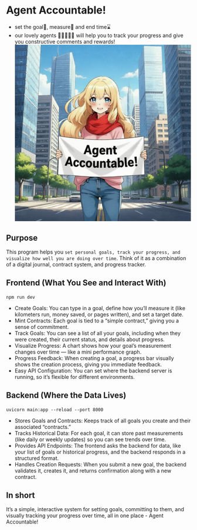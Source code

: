 # Agent Accountable!
- set the goal🎯, measure📏 and end time⌛
- our lovely agents 🐷🐯🐻🐱🐮 will help you to track your progress and give you constructive comments and rewards!
![banner](./banner.png)

## Purpose
This program helps you `set personal goals, track your progress, and visualize how well you are doing over time`. Think of it as a combination of a digital journal, contract system, and progress tracker.

## Frontend (What You See and Interact With)
```
npm run dev
```
- Create Goals: You can type in a goal, define how you’ll measure it (like kilometers run, money saved, or pages written), and set a target date.
- Mint Contracts: Each goal is tied to a “simple contract,” giving you a sense of commitment.
- Track Goals: You can see a list of all your goals, including when they were created, their current status, and details about progress.
- Visualize Progress: A chart shows how your goal’s measurement changes over time — like a mini performance graph.
- Progress Feedback: When creating a goal, a progress bar visually shows the creation process, giving you immediate feedback.
- Easy API Configuration: You can set where the backend server is running, so it’s flexible for different environments.

## Backend (Where the Data Lives)
```
uvicorn main:app --reload --port 8000
```
- Stores Goals and Contracts: Keeps track of all goals you create and their associated “contracts.”
- Tracks Historical Data: For each goal, it can store past measurements (like daily or weekly updates) so you can see trends over time.
- Provides API Endpoints: The frontend asks the backend for data, like your list of goals or historical progress, and the backend responds in a structured format.
- Handles Creation Requests: When you submit a new goal, the backend validates it, creates it, and returns confirmation along with a new contract.

## In short
It’s a simple, interactive system for setting goals, committing to them, and visually tracking your progress over time, all in one place - Agent Accountable!
